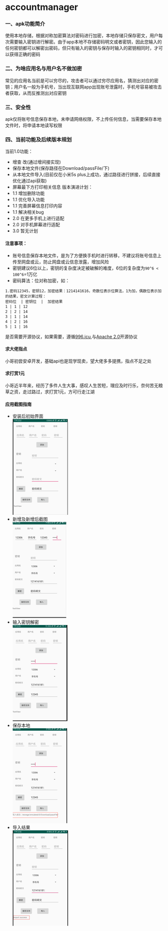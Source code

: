 # accountmanager

### 一、apk功能简介
使用本地存储，根据对称加密算法对密码进行加密，本地存储只保存密文，用户每次需要输入密钥进行解密。由于app本地不存储密码明文或者密钥，因此您输入的任何密钥都可以解密出密码，但只有输入的密钥与保存时输入的密钥相同时，才可以获得正确的密码

### 二、为啥应用名与用户名不做加密
常见的应用名当前是可以穷尽的，攻击者可以通过穷尽应用名，猜测出对应的密钥；用户名一般为手机号，当出现互联网app出现账号泄露时，手机号容易被攻击者获取，从而反推测出对应密钥

### 三、安全性
apk仅将账号信息保存本地，未申请网络权限，不上传任何信息，当需要保存本地文件时，将申请本地读写权限

### 四、当前功能及后续版本规划
当前1.0功能：
+ 增查 改(通过增间接实现)
+ 保存本地文件(保存路径在Download/passFile/下)
+ 从本地文件导入(目前仅在小米5s plus上成功，通过路径进行拼接，后续直接优化通过api获取)
+ 屏幕最下方打印相关信息
版本演进计划：
+ 1.1 增加删除功能
+ 1.1 优化导入功能
+ 1.1 完善屏幕信息打印内容
+ 1.1 解决相关bug
+ 2.0 在更多手机上进行适配
+ 2.0 对手机屏幕进行适配
+ 3.0 暂无计划

#### 注意事项：
+ 账号信息保存本地文件，是为了方便换手机时进行转移，不建议将账号信息上传至网盘或云，防止网盘或云信息泄露，增加风险
+ 密钥建议6位以上，密钥的复杂度决定被破解的难度，6位的复杂度为``` 90^6 < 100^6 ```=1万亿
+ 密码算法：位对称加密，如：
```
1.密码12345，密钥12，加密结果：1214141616，奇数位表示位算法，1为加，偶数位表示加的结果，密文计算过程：
密码位  | 密钥位  |  加密结果
1 | 1 | 12
2 | 2 | 14
3 | 1 | 14
4 | 2 | 16
5 | 1 | 16
```
是否需要开源协议，如果需要，遵循[996.icu](https://github.com/996icu/996.ICU/blob/master/LICENSE),与[Apache 2.0](http://www.apache.org/licenses/LICENSE-2.0)开源协议

#### 求大佬指点
小哥初尝安卓开发，基础api也是现学现卖，望大佬多多提携，指点不足之处


#### 求打赏1元
小哥近半年来，经历了多件人生大事，感叹人生苦短，理应及时行乐，奈何苦无粮草之资，走过路过，求打赏1元，方可行走江湖

#### 应用截图指南
+ 安装后初始界面  
![初始](https://github.com/xiaoming11123/accountmanager/blob/master/1.png)
+ 新增及新增后截图  
![初始](https://github.com/xiaoming11123/accountmanager/blob/master/2.png)
+ 输入密钥解密  
![初始](https://github.com/xiaoming11123/accountmanager/blob/master/3.png)
+ 保存本地  
![初始](https://github.com/xiaoming11123/accountmanager/blob/master/4.png)
+ 导入结果  
![初始](https://github.com/xiaoming11123/accountmanager/blob/master/5.jpg)
